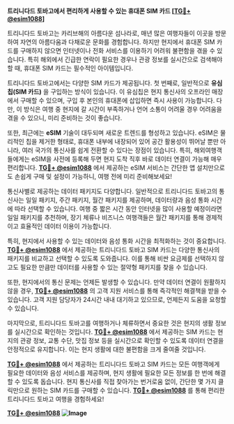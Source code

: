 **트리니다드 토바고에서 편리하게 사용할 수 있는 휴대폰 SIM 카드 [[TG💪+ @esim1088](https://t.me/s/esim1088)]**

트리니다드 토바고는 카리브해의 아름다운 섬나라로, 매년 많은 여행자들이 이곳을 방문하여 자연의 아름다움과 다채로운 문화를 경험합니다. 하지만 현지에서 휴대폰 SIM 카드를 구매하지 않으면 인터넷이나 전화 서비스를 이용하기 어려워 불편함을 겪을 수 있습니다. 특히 해외에서 긴급한 연락이 필요한 경우나 관광 정보를 실시간으로 검색해야 할 때, 휴대폰 SIM 카드는 필수적인 아이템입니다.

트리니다드 토바고에서는 다양한 SIM 카드가 제공됩니다. 첫 번째로, 일반적으로 **유심칩(SIM 카드)** 을 구입하는 방식이 있습니다. 이 유심칩은 현지 통신사의 오프라인 매장에서 구매할 수 있으며, 구입 후 본인의 휴대폰에 삽입하면 즉시 사용이 가능합니다. 다만, 이 방식은 여행 중 현지에 갈 시간이 부족하거나 언어 소통이 어려울 경우 어려움을 겪을 수 있으니, 미리 준비하는 것이 좋습니다.

또한, 최근에는 **eSIM** 기술이 대두되며 새로운 트렌드를 형성하고 있습니다. eSIM은 물리적인 칩을 제거한 형태로, 휴대폰 내부에 내장되어 있어 공간 활용성이 뛰어날 뿐만 아니라, 여러 국가의 통신사를 쉽게 전환할 수 있다는 장점이 있습니다. 특히, 해외여행객들에게는 eSIM을 사전에 등록해 두면 현지 도착 직후 바로 데이터 연결이 가능해 매우 편리합니다. **[TG💪+ @esim1088](https://t.me/s/esim1088)** 에서 제공하는 eSIM 서비스는 간단한 앱 설치만으로도 손쉽게 구매 및 설정이 가능하니, 여행 전에 미리 준비해보세요!

통신사별로 제공하는 데이터 패키지도 다양합니다. 일반적으로 트리니다드 토바고의 통신사는 일일 패키지, 주간 패키지, 월간 패키지를 제공하며, 데이터량과 음성 통화 시간에 따라 선택할 수 있습니다. 여행 중 짧은 시간 동안 인터넷을 많이 사용할 예정이라면 일일 패키지를 추천하며, 장기 체류나 비즈니스 여행객들은 월간 패키지를 통해 경제적이고 효율적인 데이터 이용이 가능합니다.

특히, 현지에서 사용할 수 있는 데이터와 음성 통화 시간을 최적화하는 것이 중요합니다. **[TG💪+ @esim1088](https://t.me/s/esim1088)** 에서 제공하는 트리니다드 토바고 SIM 카드는 다양한 통신사의 패키지를 비교하고 선택할 수 있도록 도와줍니다. 이를 통해 비싼 요금제를 선택하지 않고도 필요한 만큼만 데이터를 사용할 수 있는 절약형 패키지를 찾을 수 있습니다.

또한, 현지에서의 통신 문제는 언제든 발생할 수 있습니다. 만약 데이터 연결이 원활하지 않을 경우, **[TG💪+ @esim1088](https://t.me/s/esim1088)** 의 고객 지원 서비스를 통해 즉각적인 해결책을 받을 수 있습니다. 고객 지원 담당자가 24시간 내내 대기하고 있으므로, 언제든지 도움을 요청할 수 있습니다.

마지막으로, 트리니다드 토바고를 여행하거나 체류하면서 중요한 것은 현지의 생활 정보를 실시간으로 확인하는 것입니다. **[TG💪+ @esim1088](https://t.me/s/esim1088)** 에서 제공하는 SIM 카드는 현지의 관광 정보, 교통 수단, 맛집 정보 등을 실시간으로 확인할 수 있도록 데이터 연결을 안정적으로 유지합니다. 이는 현지 생활에 대한 불편함을 크게 줄여줄 것입니다.

**[TG💪+ @esim1088](https://t.me/s/esim1088)** 에서 제공하는 트리니다드 토바고 SIM 카드는 모든 여행객에게 필요한 데이터와 음성 서비스를 제공하며, 현지 생활에 필요한 모든 정보를 한 번에 해결할 수 있도록 돕습니다. 현지 통신사를 직접 찾아가는 번거로움 없이, 간단한 몇 가지 클릭만으로 원하는 SIM 카드를 구매할 수 있습니다. **[TG💪+ @esim1088](https://t.me/s/esim1088)** 를 통해 편리한 트리니다드 토바고 여행을 경험하세요!

**[TG💪+ @esim1088](https://t.me/s/esim1088) ![Image](https://i.postimg.cc/Y0z9fWf4/image.png)**